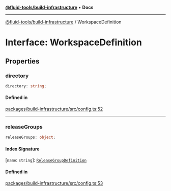 [**@fluid-tools/build-infrastructure**](../README.md) • **Docs**

***

[@fluid-tools/build-infrastructure](../README.md) / WorkspaceDefinition

# Interface: WorkspaceDefinition

## Properties

### directory

```ts
directory: string;
```

#### Defined in

[packages/build-infrastructure/src/config.ts:52](https://github.com/microsoft/FluidFramework/blob/main/build-tools/packages/build-infrastructure/src/config.ts#L52)

***

### releaseGroups

```ts
releaseGroups: object;
```

#### Index Signature

 \[`name`: `string`\]: [`ReleaseGroupDefinition`](ReleaseGroupDefinition.md)

#### Defined in

[packages/build-infrastructure/src/config.ts:53](https://github.com/microsoft/FluidFramework/blob/main/build-tools/packages/build-infrastructure/src/config.ts#L53)
